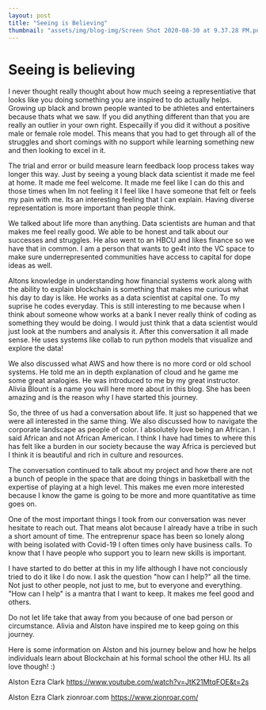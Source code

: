 ```yaml
---
layout: post
title: "Seeing is Believing"
thumbnail: "assets/img/blog-img/Screen Shot 2020-08-30 at 9.37.28 PM.png"
---
```


# Seeing is believing 

I never thought really thought about how much seeing a representiative that looks like you doing something you are inspired to do actually helps. 
Growing up black and brown people wanted to be athletes and entertainers because thats what we saw.  If you did anything different than that you 
are really an outlier in your own right.  Especailly if you did it without a positive male or female role model.  This means that you had to get through 
all of the struggles and short comings with no support while learning something new and then looking to excel in it. 

The trial and error or build measure learn feedback loop process takes way longer this way.  Just by seeing a young black data scientist it made me 
feel at home.  It made me feel welcome.  It made me feel like I can do this and those times when Im not feeling it I feel like I have someone that felt 
or feels my pain with me.  Its an interesting feeling that I can explain.  Having diverse representation is more important than people think. 

We talked about life more than anything.  Data scientists are human and that makes me feel really good. 
We able to be honest and talk about our successes and struggles.  He also went to an HBCU and likes finance so we have that in common. 
I am a person that wants to ge4t into the VC space to make sure underrepresented communities have access to capital for dope ideas as well. 

Altons knowledge in understanding how financial systems work along with the ability to explain blockchain is something that makes me curious 
what his day to day is like.  He works as a data scientist at capital one.  To my suprise he codes everyday.  This is still interesting to me because when I think about someone whow works 
at a bank I never really think of coding as something they would be doing.  I would just think that a data scientist would just look at the numbers and analysis it. 
After this conversation it all made sense.  He uses systems like collab to run python models that visualize and explore the data!

We also discussed what AWS and how there is no more cord or old school systems.  He told me an in depth explanation of cloud and he game me some great analogies.  He was introduced to me by my great instructor. 
Alivia Blount is a name you will here more about in this blog.  She has been amazing and is the reason why I have started this journey. 

So, the three of us had a conversation about life.  It just so happened that we were all interested in the same thing.  We also discussed 
how to navigate the corporate landscape as people of color.  I absolutely love being an African.  I said African and not African American.  I think I have had times to where this 
has felt like a burden in our society because the way Africa is percieved but I think it is beautiful and rich in culture and resources.  

The conversation continued to talk about my project and how there are not a bunch of people in the space that are doing things in basketball 
with the expertise of playing at a high level.  This makes me even more interested because I know the game is going to be more and more quantitative 
as time goes on.  

One of the most important things I took from our conversation was never hesitate to reach out. That means alot because I already have a tribe
in such a short amount of time.  The entreprenur space has been so lonely along with being isolated with Covid-19 I often times only have business calls.  To know that I have people who support you
to learn new skills is important.

I have started to do better at this in my life although I have not conciously tried to do it like I do now.  I ask the question "how can I help?" all the time.
Not just to other people, not just to me, but to everyone and everything.  "How can I help" is a mantra that I want to keep.  It makes me feel good and others. 

Do not let life take that away from you because of one bad person or circumstance.  Alivia and Alston have inspired me to keep going on this journey. 

Here is some information on Alston and his journey below and how he helps individuals learn about Blockchain at his formal school the other HU.  Its all love though! :)

Alston Ezra Clark
https://www.youtube.com/watch?v=JtK21MtqFOE&t=2s

Alston Ezra Clark
zionroar.com
https://www.zionroar.com/
